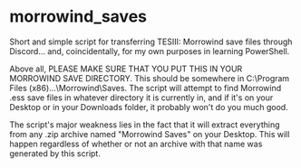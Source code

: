 # morrowind_saves
Short and simple script for transferring TESIII: Morrowind save files through Discord... and, coincidentally, for my own purposes in learning PowerShell.

Above all, PLEASE MAKE SURE THAT YOU PUT THIS IN YOUR MORROWIND SAVE DIRECTORY. This should be somewhere in C:\Program Files (x86)...\Morrowind\Saves. The script will attempt to find Morrowind .ess save files in whatever directory it is currently in, and if it's on your Desktop or in your Downloads folder, it probably won't do you much good.

The script's major weakness lies in the fact that it will extract everything from any .zip archive named "Morrowind Saves" on your Desktop. This will happen regardless of whether or not an archive with that name was generated by this script.
